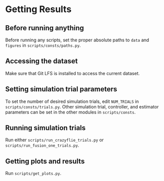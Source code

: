 # Getting Results

## Before running anything
Before running any scripts, set the proper absolute paths to `data` and `figures` in `scripts/consts/paths.py`.


## Accessing the dataset
Make sure that Git LFS is installed to access the current dataset.


## Setting simulation trial parameters
To set the number of desired simulation trials, edit `NUM_TRIALS` in `scripts/consts/trials.py`. Other simulation trial, controller, and estimator parameters can be set in the other modules in `scripts/consts`.


## Running simulation trials
Run either `scripts/run_crazyflie_trials.py` or `scripts/run_fusion_one_trials.py`.


## Getting plots and results
Run `scripts/get_plots.py`.
